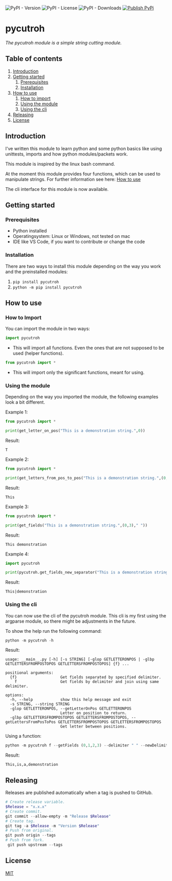 ![PyPI - Version](https://img.shields.io/pypi/v/pycutroh)
![PyPI - License](https://img.shields.io/pypi/l/pycutroh)
![PyPI - Downloads](https://img.shields.io/pypi/dm/pycutroh)
[![Publish PyPi](https://github.com/IT-Administrators/pycutroh/actions/workflows/release.yml/badge.svg?branch=main)](https://github.com/IT-Administrators/pycutroh/actions/workflows/release.yml)

# pycutroh

_The pycutroh module is a simple string cutting module._

## Table of contents

1. [Introduction](#introduction)
2. [Getting started](#getting-started)
    1. [Prerequisites](#prerequisites)
    2. [Installation](#installation)
3. [How to use](#how-to-use)
    1. [How to import](#how-to-import)
    2. [Using the module](#using-the-module)
    3. [Using the cli](#using-the-cli)
4. [Releasing](#releasing)
5. [License](/LICENSE)

## Introduction

I've written this module to learn python and some python basics like using unittests, imports and how python modules/packets work. 

This module is inspired by the linux bash command.

At the moment this module provides four functions, which can be used to manipulate strings. For further information see here: [How to use](#how-to-use)

The cli interface for this module is now available. 

## Getting started

### Prerequisites

- Python installed
- Operatingsystem: Linux or Windows, not tested on mac
- IDE like VS Code, if you want to contribute or change the code

### Installation

There are two ways to install this module depending on the way you work and the preinstalled modules:

1. ```pip install pycutroh```
2. ```python -m pip install pycutroh```

## How to use

### How to Import

You can import the module in two ways:

```python
import pycutroh
```

- This will import all functions. Even the ones that are not supposed to be used (helper functions).

```python
from pycutroh import *
```

- This will import only the significant functions, meant for using. 

### Using the module

Depending on the way you imported the module, the following examples look a bit different.

Example 1:

```python
from pycutroh import *

print(get_letter_on_pos("This is a demonstration string.",0))
```
Result:
```
T
```

Example 2:

```python
from pycutroh import *

print(get_letters_from_pos_to_pos("This is a demonstration string.",(0,4)))

```
Result:
```
This
```

Example 3:

```python
from pycutroh import *

print(get_fields("This is a demonstration string.",(0,3)," "))

```
Result:
```
This demonstration
```

Example 4:

```python
import pycutroh

print(pycutroh.get_fields_new_separator("This is a demonstration string.",(0,3)," ","|"))
```
Result:
```
This|demonstration
```

### Using the cli

You can now use the cli of the pycutroh module. This cli is my first using the argparse module, so there might be adjustments in the future.

To show the help run the following command:

```python
python -m pycutroh -h
```
Result:
```
usage: __main__.py [-h] [-s STRING] [-glop GETLETTERONPOS | -glbp GETLETTERSFROMPOSTOPOS GETLETTERSFROMPOSTOPOS] {f} ...

positional arguments:
  {f}                   Get fields separated by specified delimiter.
    f                   Get fields by delimiter and join using same delimiter.

options:
  -h, --help            show this help message and exit
  -s STRING, --string STRING
  -glop GETLETTERONPOS, --getLetterOnPos GETLETTERONPOS
                        Letter on position to return.
  -glbp GETLETTERSFROMPOSTOPOS GETLETTERSFROMPOSTOPOS, --getLettersFromPosToPos GETLETTERSFROMPOSTOPOS GETLETTERSFROMPOSTOPOS
                        Get letter between positions.
```

Using a function:

```python
python -m pycutroh f --getFields (0,1,2,3) --delimiter " " --newDelimiter ","
```

Result:
```
This,is,a,demonstration
```

## Releasing

Releases are published automatically when a tag is pushed to GitHub.

```Powershell
# Create release variable.
$Release = "x.x.x"
# Create commit.
git commit --allow-empty -m "Release $Release"
# Create tag.
git tag -a $Release -m "Version $Release"
# Push from original.
git push origin --tags
# Push from fork.
 git push upstream --tags
```

## License

[MIT](/LICENSE)